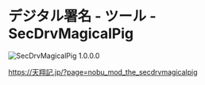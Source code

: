 # デジタル署名 - ツール - SecDrvMagicalPig

![SecDrvMagicalPig 1.0.0.0](https://img.shields.io/badge/SecDrvMagicalPig-1.0.0.0-6479ff.svg)

https://天翔記.jp/?page=nobu_mod_the_secdrvmagicalpig